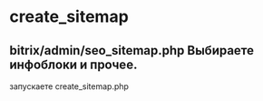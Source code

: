 # create_sitemap
bitrix/admin/seo_sitemap.php
Выбираете инфоблоки и прочее. 
--
запускаете create_sitemap.php